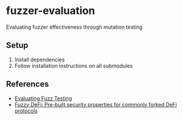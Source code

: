 # fuzzer-evaluation
Evaluating fuzzer effectiveness through mutation testing

## Setup

1. Install dependencies
2. Follow installation instructions on all submodules

## References

- [Evaluating Fuzz Testing](https://cseweb.ucsd.edu/~dstefan/cse227-spring20/papers/klees:evaluating.pdf)
- [Fuzzy DeFi: Pre-built security properties for commonly forked DeFi protocols](https://github.com/0xNazgul/fuzzydefi)